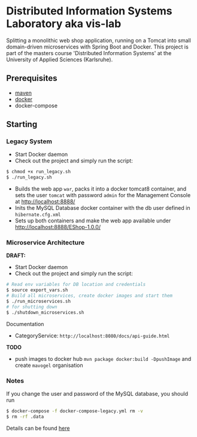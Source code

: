 # Distributed Information Systems Laboratory aka vis-lab
Splitting a monolithic web shop application, running on a Tomcat into small domain-driven microservices with Spring Boot and Docker. This project is part of the masters course 'Distributed Information Systems' at the University of Applied Sciences (Karlsruhe).

## Prerequisites
- [maven](https://maven.apache.org/)
- [docker](https://docker.com)
- docker-compose

## Starting
### Legacy System
- Start Docker daemon
- Check out the project and simply run the script:
```bash
$ chmod +x run_legacy.sh
$ ./run_legacy.sh
```
- Builds the web app `war`, packs it into a docker tomcat8 container,
and sets the user `tomcat` with password `admin` for the Management Console at [http://localhost:8888/](http://localhost:8888/)
- Inits the MySQL Database docker container with the db user defined in `hibernate.cfg.xml`
- Sets up both containers and make the web app available under [http://localhost:8888/EShop-1.0.0/](http://localhost:8888/EShop-1.0.0/)

### Microservice Architecture
**DRAFT:**
- Start Docker daemon
- Check out the project and simply run the script:
```bash
# Read env variables for DB location and credentials
$ source export_vars.sh
# Build all microservices, create docker images and start them
$ ./run_microservices.sh
# for shutting down
$ ./shutdown_microservices.sh
```

Documentation
- CategoryService: `http://localhost:8080/docs/api-guide.html`

**TODO**
- push images to docker hub `mvn package docker:build -DpushImage` and create `mavogel` organisation


### Notes
If you change the user and password of the MySQL database, you should run
```bash
$ docker-compose -f docker-compose-legacy.yml rm -v
$ rm -rf .data
```
Details can be found [here](https://github.com/docker-library/mysql/issues/51)
